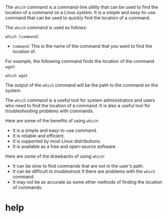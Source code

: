 # 

The `which` command is a command-line utility that can be used to find the location of a command on a Linux system. It is a simple and easy-to-use command that can be used to quickly find the location of a command.

The `which` command is used as follows:

```
which [command]
```

* `command`: This is the name of the command that you want to find the location of.

For example, the following command finds the location of the command `wget`:

```
which wget
```

The output of the `which` command will be the path to the command on the system.

The `which` command is a useful tool for system administrators and users who need to find the location of a command. It is also a useful tool for troubleshooting problems with commands.

Here are some of the benefits of using `which`:

* It is a simple and easy-to-use command.
* It is reliable and efficient.
* It is supported by most Linux distributions.
* It is available as a free and open-source software.

Here are some of the drawbacks of using `which`:

* It can be slow to find commands that are not in the user's path.
* It can be difficult to troubleshoot if there are problems with the `which` command.
* It may not be as accurate as some other methods of finding the location of commands.



# help 

```

```
